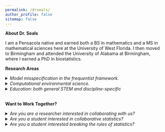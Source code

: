 ```yaml
---
permalink: /drseals/
author_profile: false
sitemap: false
---
```


**About Dr. Seals**

I am a Pensacola native and earned both a BS in mathematics and a MS in mathematical sciences here at the University of West Florida. I then moved to Birmingham and attended the University of Alabama at Birmingham, where I earned a PhD in biostatistics. 

**Research Areas**

<details>
<summary><i>Model misspecification in the frequentist framework.</i></summary> 
<ul>
  <li>How are our analysis results and overall message affected when we misspecify the design matrix, underlying distribution for the outcome, or the working covariance structure?</li>
  <li>How are analysis results and overall message affected when we break an assumption (or multiple assumptions) of the parametric model?</li>
  <li>This area generally involves performing simulation studies. We do this so that we know the true value of <i>&theta;</i>, the parameter of interest and can then quantify the effects of model misspecification. </li>
  <ul>
    <li>The bias and mean square error quantify the error in parameter estimation.</li> 
    <li>Type I error quantifies the error in statistical inference.</li>
    <li>Model fit indices quantify the error in model selection.</li>
  </ul>
</ul>
</details>

<details>
<summary><i>Computational environmental science.</i></summary> 
<ul>
  <li>Please see the <a href="https://cgmlabuwf.github.io/"><i>Computational Geomorphology & Modeling Lab.</i></a></li>
  <li>How can we use mathematics and statistics to answer questions about the natural environment around us?</li>
  <ul>
    <li>We are interested in modeling and predicting natural phenomena and changes within our local environment.</li>
  </ul>  
  <li>Because the University maintains an active research site on Pensacola Beach, we have natural opportunities for collaboration with the Department of Earth and Environmental Science.</li>
</ul>
</details>

<details>
<summary><i>Education: both general STEM and discipline-specific</i></summary> 

<ul>
  <li>What are the longitudinal effects of student-led interventions in gateway STEM courses?</li>
  <li>What instructional tools improve student outcomes in the statistics classroom?</li> 
  <li>How are student learning outcomes impacted when STEM courses naturally infuse statistics into the curriculum?</li>
  <li>When are significant learning gains made during statistics and data science graduate programs?</li>
  <ul>
    <li>Is there a difference in when learning gains are made between those in statistics, biostatistics, and data science programs?</li>
  </ul>
</ul>  
    
</details> <br>

**Want to Work Together?**

<details>
<summary><i>Are you are a researcher interested in collaborating with us?</i></summary>

<ul>
  <li>As a result of my extensive biostatistics training and experience, I truly love collaborating with other researchers, especially students. Please note that our skills are not only applicable to "science" topics -- our skills are applicable to any field where data exists!</li>
  <li>Please reach out if you think this may be a good fit! It is a wonderful experience to see how students begin connecting the dots, understanding their role as partners in scientific research.</li>
  <li>The main expectations within collaborations include a reasonable timeline for project deliverables and formal co-authorship for both the lab director and collaborating student on any resulting presentation or manuscript.</li>
</ul>

</details>

<details>
<summary><i>Are you a student interested in collaborative statistics?</i></summary>

<ul>
  <li>As a collaborative researcher and educator, I especially enjoy including students in collaborative projects. My goal is to model how to form and maintain respectful and productive collaborative relationships.</li>
  <li>This side of the lab gives students a formal collaborative experience resulting in a non-statistics or data science-focused research product to showcase to potential employers. </li>
  <li>The main expectations of collaborative students are a willingness to collaborate outside of your field, learn necessary statistical and/or science concepts, and a willingness to learn and improve your R programming skills.</li>
</ul>
</details> 

<details>

<summary><i>Are you a student interested breaking the rules of statistics?</i></summary>

<ul>
  <li>As a curious mathematician and statistician, I have a lot of "what happens to analysis results when this assumption is broken?" questions ready for students to answer via Proseminar or Capstone.</li>
  <ul>
    <li>If you think about it - you probably do too! Let's consider OLS regression. We know that OLS assumes that the residuals are normally distributed with mean 0 and some constant standard deviation.</li>
    <ul>
      <li>What happens if the residuals have a Poisson distribution? A uniform distribution?</li>
      <li>What happens if the standard deviation is not constant? How does this change depending on the level of heterogeneity?</li>
      <li>How do the observed relationships above change as our sample size increases? (i.e., what are the asymptotic properties?)</li>
    </ul>
  </ul>
  <li>The main expectations of simulation-based students are a willingness to learn necessary mathematical and/or statistical  concepts, a willingness to learn and improve their R programming skills, and to have an inherent understanding that research-related things will go very wrong more than once.</li>
</ul>
</details>
<br><br><br><br>










